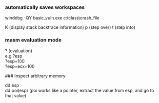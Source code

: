 ### automatically saves workspaces
winddbg -QY basic_vuln.exe c:\class\crash_file 

K (display stack backtrace information)
p (step over)
t (step into)

### masm evaluation mode
<p>? (evaluation)<br>
e.g  ?esp <br>
     ?esp+100 <br>
     ?esp+ecx+100  <br> 
</p>
### Inspect arbitrary memory 
<p>dd esp <br> 
dd poi(esp)   (poi works like a pointer, extract the value from esp, and go to that value) <br>
</p>

